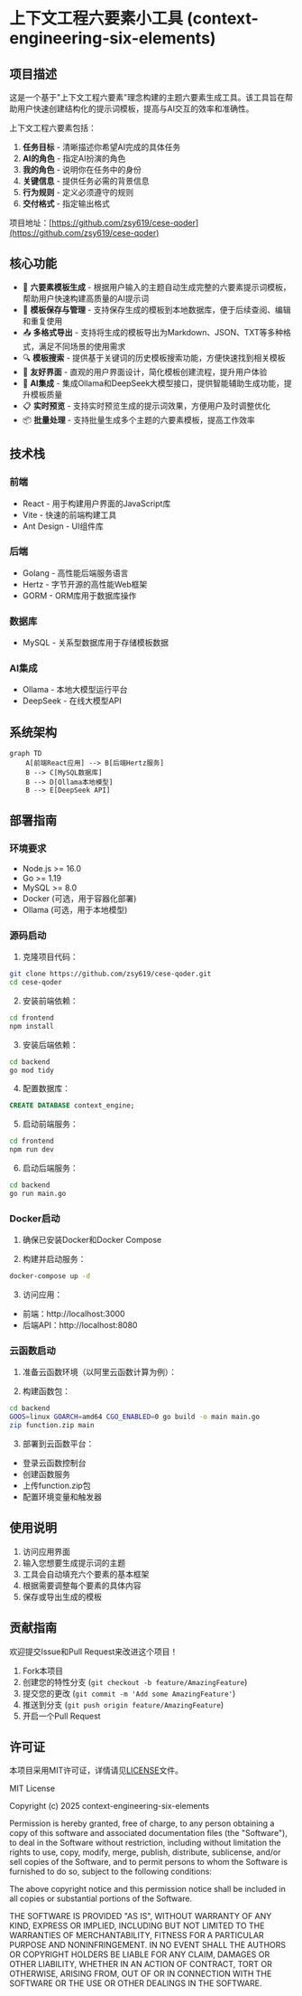 # 上下文工程六要素小工具 (context-engineering-six-elements)

## 项目描述

这是一个基于"上下文工程六要素"理念构建的主题六要素生成工具。该工具旨在帮助用户快速创建结构化的提示词模板，提高与AI交互的效率和准确性。

上下文工程六要素包括：
1. **任务目标** - 清晰描述你希望AI完成的具体任务
2. **AI的角色** - 指定AI扮演的角色
3. **我的角色** - 说明你在任务中的身份
4. **关键信息** - 提供任务必需的背景信息
5. **行为规则** - 定义必须遵守的规则
6. **交付格式** - 指定输出格式

项目地址：[https://github.com/zsy619/cese-qoder](https://github.com/zsy619/cese-qoder)

## 核心功能

- 🔄 **六要素模板生成** - 根据用户输入的主题自动生成完整的六要素提示词模板，帮助用户快速构建高质量的AI提示词
- 💾 **模板保存与管理** - 支持保存生成的模板到本地数据库，便于后续查阅、编辑和重复使用
- 📤 **多格式导出** - 支持将生成的模板导出为Markdown、JSON、TXT等多种格式，满足不同场景的使用需求
- 🔍 **模板搜索** - 提供基于关键词的历史模板搜索功能，方便快速找到相关模板
- 🎨 **友好界面** - 直观的用户界面设计，简化模板创建流程，提升用户体验
- 🧠 **AI集成** - 集成Ollama和DeepSeek大模型接口，提供智能辅助生成功能，提升模板质量
- 📋 **实时预览** - 支持实时预览生成的提示词效果，方便用户及时调整优化
- 📦 **批量处理** - 支持批量生成多个主题的六要素模板，提高工作效率

## 技术栈

### 前端
- React - 用于构建用户界面的JavaScript库
- Vite - 快速的前端构建工具
- Ant Design - UI组件库

### 后端
- Golang - 高性能后端服务语言
- Hertz - 字节开源的高性能Web框架
- GORM - ORM库用于数据库操作

### 数据库
- MySQL - 关系型数据库用于存储模板数据

### AI集成
- Ollama - 本地大模型运行平台
- DeepSeek - 在线大模型API

## 系统架构

```mermaid
graph TD
    A[前端React应用] --> B[后端Hertz服务]
    B --> C[MySQL数据库]
    B --> D[Ollama本地模型]
    B --> E[DeepSeek API]
```

## 部署指南

### 环境要求
- Node.js >= 16.0
- Go >= 1.19
- MySQL >= 8.0
- Docker (可选，用于容器化部署)
- Ollama (可选，用于本地模型)

### 源码启动

1. 克隆项目代码：
```bash
git clone https://github.com/zsy619/cese-qoder.git
cd cese-qoder
```

2. 安装前端依赖：
```bash
cd frontend
npm install
```

3. 安装后端依赖：
```bash
cd backend
go mod tidy
```

4. 配置数据库：
```sql
CREATE DATABASE context_engine;
```

5. 启动前端服务：
```bash
cd frontend
npm run dev
```

6. 启动后端服务：
```bash
cd backend
go run main.go
```

### Docker启动

1. 确保已安装Docker和Docker Compose

2. 构建并启动服务：
```bash
docker-compose up -d
```

3. 访问应用：
- 前端：http://localhost:3000
- 后端API：http://localhost:8080

### 云函数启动

1. 准备云函数环境（以阿里云函数计算为例）：

2. 构建函数包：
```bash
cd backend
GOOS=linux GOARCH=amd64 CGO_ENABLED=0 go build -o main main.go
zip function.zip main
```

3. 部署到云函数平台：
- 登录云函数控制台
- 创建函数服务
- 上传function.zip包
- 配置环境变量和触发器

## 使用说明

1. 访问应用界面
2. 输入您想要生成提示词的主题
3. 工具会自动填充六个要素的基本框架
4. 根据需要调整每个要素的具体内容
5. 保存或导出生成的模板

## 贡献指南

欢迎提交Issue和Pull Request来改进这个项目！

1. Fork本项目
2. 创建您的特性分支 (`git checkout -b feature/AmazingFeature`)
3. 提交您的更改 (`git commit -m 'Add some AmazingFeature'`)
4. 推送到分支 (`git push origin feature/AmazingFeature`)
5. 开启一个Pull Request

## 许可证

本项目采用MIT许可证，详情请见[LICENSE](LICENSE)文件。

MIT License

Copyright (c) 2025 context-engineering-six-elements

Permission is hereby granted, free of charge, to any person obtaining a copy
of this software and associated documentation files (the "Software"), to deal
in the Software without restriction, including without limitation the rights
to use, copy, modify, merge, publish, distribute, sublicense, and/or sell
copies of the Software, and to permit persons to whom the Software is
furnished to do so, subject to the following conditions:

The above copyright notice and this permission notice shall be included in all
copies or substantial portions of the Software.

THE SOFTWARE IS PROVIDED "AS IS", WITHOUT WARRANTY OF ANY KIND, EXPRESS OR
IMPLIED, INCLUDING BUT NOT LIMITED TO THE WARRANTIES OF MERCHANTABILITY,
FITNESS FOR A PARTICULAR PURPOSE AND NONINFRINGEMENT. IN NO EVENT SHALL THE
AUTHORS OR COPYRIGHT HOLDERS BE LIABLE FOR ANY CLAIM, DAMAGES OR OTHER
LIABILITY, WHETHER IN AN ACTION OF CONTRACT, TORT OR OTHERWISE, ARISING FROM,
OUT OF OR IN CONNECTION WITH THE SOFTWARE OR THE USE OR OTHER DEALINGS IN THE
SOFTWARE.